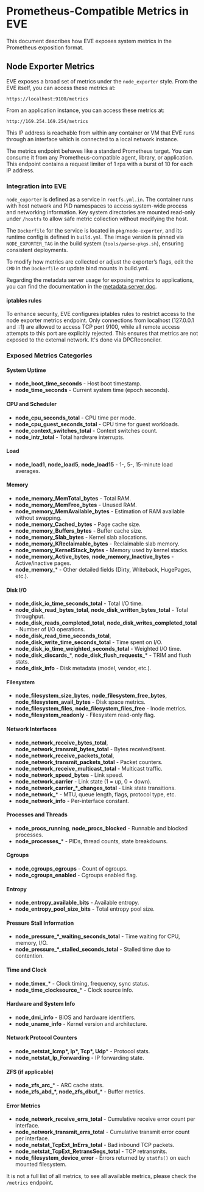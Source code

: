 # Prometheus-Compatible Metrics in EVE

This document describes how EVE exposes system metrics in the Prometheus exposition format.

## Node Exporter Metrics

EVE exposes a broad set of metrics under the `node_exporter` style.
From the EVE itself, you can access these metrics at:

```text
https://localhost:9100/metrics
```

From an application instance, you can access these metrics at:

```text
http://169.254.169.254/metrics
```

This IP address is reachable from within any container or VM that EVE runs
through an interface which is connected to a local network instance.

The metrics endpoint behaves like a standard Prometheus target. You can consume
it from any Prometheus-compatible agent, library, or application. This endpoint
contains a request limiter of 1 rps with a burst of 10 for each IP address.

### Integration into EVE

`node_exporter` is defined as a service in `rootfs.yml.in`. The container
runs with host network and PID namespaces to access system-wide process and
networking information. Key system directories are mounted read-only under
`/hostfs` to allow safe metric collection without modifying the host.

The `Dockerfile` for the service is located in `pkg/node-exporter`, and its
runtime config is defined in `build.yml`. The image version is pinned via
`NODE_EXPORTER_TAG` in the build system (`tools/parse-pkgs.sh`), ensuring
consistent deployments.

To modify how metrics are collected or adjust the exporter’s flags, edit the
`CMD` in the `Dockerfile` or update bind mounts in build.yml.

Regarding the metadata server usage for exposing metrics to applications, you
can find the documentation in the [metadata server doc](./ECO-METADATA.md).

#### iptables rules

To enhance security, EVE configures iptables rules to restrict access to the
node exporter metrics endpoint. Only connections from localhost (127.0.0.1
and ::1) are allowed to access TCP port 9100, while all remote access attempts
to this port are explicitly rejected. This ensures that metrics are not exposed
to the external network. It's done via DPCReconciler.

### Exposed Metrics Categories

#### System Uptime

- **node_boot_time_seconds** - Host boot timestamp.
- **node_time_seconds** - Current system time (epoch seconds).

#### CPU and Scheduler

- **node_cpu_seconds_total** - CPU time per mode.
- **node_cpu_guest_seconds_total** - CPU time for guest workloads.
- **node_context_switches_total** - Context switches count.
- **node_intr_total** - Total hardware interrupts.

#### Load

- **node_load1**, **node_load5**, **node_load15** - 1-, 5-, 15-minute load averages.

#### Memory

- **node_memory_MemTotal_bytes** - Total RAM.
- **node_memory_MemFree_bytes** - Unused RAM.
- **node_memory_MemAvailable_bytes** - Estimation of RAM available without swapping.
- **node_memory_Cached_bytes** - Page cache size.
- **node_memory_Buffers_bytes** - Buffer cache size.
- **node_memory_Slab_bytes** - Kernel slab allocations.
- **node_memory_KReclaimable_bytes** - Reclaimable slab memory.
- **node_memory_KernelStack_bytes** - Memory used by kernel stacks.
- **node_memory_Active_bytes**, **node_memory_Inactive_bytes** - Active/inactive pages.
- **node_memory_**\* - Other detailed fields (Dirty, Writeback, HugePages, etc.).

#### Disk I/O

- **node_disk_io_time_seconds_total** - Total I/O time.
- **node_disk_read_bytes_total**, **node_disk_written_bytes_total** - Total throughput.
- **node_disk_reads_completed_total**, **node_disk_writes_completed_total** - Number of I/O operations.
- **node_disk_read_time_seconds_total**, **node_disk_write_time_seconds_total** - Time spent on I/O.
- **node_disk_io_time_weighted_seconds_total** - Weighted I/O time.
- **node_disk_discards_**\*, **node_disk_flush_requests_**\* - TRIM and flush stats.
- **node_disk_info** - Disk metadata (model, vendor, etc.).

#### Filesystem

- **node_filesystem_size_bytes**, **node_filesystem_free_bytes**, **node_filesystem_avail_bytes** - Disk space metrics.
- **node_filesystem_files**, **node_filesystem_files_free** - Inode metrics.
- **node_filesystem_readonly** - Filesystem read-only flag.

#### Network Interfaces

- **node_network_receive_bytes_total**, **node_network_transmit_bytes_total** - Bytes received/sent.
- **node_network_receive_packets_total**, **node_network_transmit_packets_total** - Packet counters.
- **node_network_receive_multicast_total** - Multicast traffic.
- **node_network_speed_bytes** - Link speed.
- **node_network_carrier** - Link state (1 = up, 0 = down).
- **node_network_carrier_*_changes_total** - Link state transitions.
- **node_network_**\* - MTU, queue length, flags, protocol type, etc.
- **node_network_info** - Per-interface constant.

#### Processes and Threads

- **node_procs_running**, **node_procs_blocked** - Runnable and blocked processes.
- **node_processes_**\* - PIDs, thread counts, state breakdowns.

#### Cgroups

- **node_cgroups_cgroups** - Count of cgroups.
- **node_cgroups_enabled** - Cgroups enabled flag.

#### Entropy

- **node_entropy_available_bits** - Available entropy.
- **node_entropy_pool_size_bits** - Total entropy pool size.

#### Pressure Stall Information

- **node_pressure_*_waiting_seconds_total** - Time waiting for CPU, memory, I/O.
- **node_pressure_*_stalled_seconds_total** - Stalled time due to contention.

#### Time and Clock

- **node_timex_**\* - Clock timing, frequency, sync status.
- **node_time_clocksource_**\* - Clock source info.

#### Hardware and System Info

- **node_dmi_info** - BIOS and hardware identifiers.
- **node_uname_info** - Kernel version and architecture.

#### Network Protocol Counters

- **node_netstat_Icmp\*, Ip\*, Tcp\*, Udp**\* - Protocol stats.
- **node_netstat_Ip_Forwarding** - IP forwarding state.

#### ZFS (if applicable)

- **node_zfs_arc_**\* - ARC cache stats.
- **node_zfs_abd_*, node_zfs_dbuf_**\* - Buffer metrics.

#### Error Metrics

- **node_network_receive_errs_total** - Cumulative receive error count per interface.
- **node_network_transmit_errs_total** - Cumulative transmit error count per interface.
- **node_netstat_TcpExt_InErrs_total** - Bad inbound TCP packets.
- **node_netstat_TcpExt_RetransSegs_total** - TCP retransmits.
- **node_filesystem_device_error** - Errors returned by `statfs()` on each mounted filesystem.

It is not a full list of all metrics, to see all available metrics, please check
the `/metrics` endpoint.

